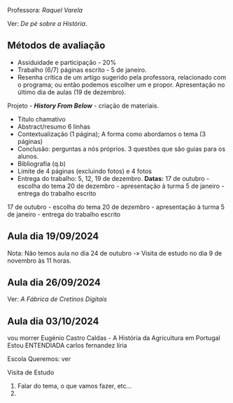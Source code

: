 Professora: *Raquel Varela*

Ver: *De pé sobre a História*.

## Métodos de avaliação
- Assiduidade e participação - 20%
- Trabalho (6/7) páginas escrito - 5 de janeiro. 
- Resenha crítica de um artigo sugerido pela professora, relacionado com o programa; ou então podemos escolher um e propor. Apresentação no último dia de aulas (19 de dezembro).

Projeto - ***History From Below*** - criação de materiais.
- Título chamativo
- Abstract/resumo 6 linhas
- Contextualização (1 página); A forma como abordamos o tema (3 páginas)
- Conclusão: perguntas a nós próprios. 3 questões que são guias para os alunos.
- Bibliografia (q.b)
- Limite de 4 páginas (excluindo fotos) e 4 fotos 
- Entrega do trabalho: 5, 12, 19 de dezembro.
**Datas:**
17 de outubro - escolha do tema
20 de dezembro - apresentação à turma
5 de janeiro - entrega do trabalho escrito

17 de outubro - escolha do tema
20 de dezembro - apresentação à turma
5 de janeiro - entrega do trabalho escrito

## Aula dia 19/09/2024
Nota: Não temos aula no dia 24 de outubro -» Visita de estudo no dia 9 de novembro às 11 horas.
## Aula dia 26/09/2024
Ver: *A Fábrica de Cretinos Digitais*
## Aula dia 03/10/2024
vou morrer
Eugénio Castro Caldas - A História da Agricultura em Portugal
Estou ENTENDIADA
carlos fernandez líria

Escola Queremos: ver

Visita de Estudo
1. Falar do tema, o que vamos fazer, etc...
2. 